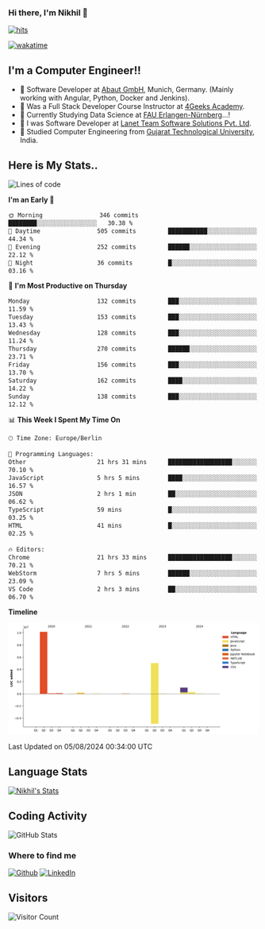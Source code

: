 ### Hi there, I'm Nikhil 👋

[![hits](https://hits.sh/github.com/silentsoft/hits.svg?color=2311cc)](https://hits.sh/github.com/silentsoft/hits/)

[![wakatime](https://wakatime.com/badge/user/369b6a3a-7953-4ff9-b7c7-be53d0a7ccc6.svg?style=for-the-badge)](https://wakatime.com/@369b6a3a-7953-4ff9-b7c7-be53d0a7ccc6)

## I'm a  Computer Engineer!!

- 🌱 Software Developer at [Abaut GmbH](https://www.abaut.de/), Munich, Germany. (Mainly working with Angular, Python, Docker and Jenkins).
- 🌱 Was a Full Stack Developer Course Instructor at [4Geeks Academy](https://4geeks.com/).
- 🌱 Currently Studying Data Science at [FAU Erlangen-Nürnberg](https://www.fau.de/)...!
- 🌱 I was Software Developer at [Lanet Team Software Solutions Pvt. Ltd](https://lanetteam.com/).
- 🌱 Studied Computer Engineering from [Gujarat Technological University](https://www.gtu.ac.in/), India.

<h2>Here is My Stats..</h2>

<!--START_SECTION:waka-->
![Lines of code](https://img.shields.io/badge/From%20Hello%20World%20I%27ve%20Written-16.9%20million%20lines%20of%20code-blue)

**I'm an Early 🐤** 

```text
🌞 Morning                346 commits         ████████░░░░░░░░░░░░░░░░░   30.38 % 
🌆 Daytime                505 commits         ███████████░░░░░░░░░░░░░░   44.34 % 
🌃 Evening                252 commits         ██████░░░░░░░░░░░░░░░░░░░   22.12 % 
🌙 Night                  36 commits          █░░░░░░░░░░░░░░░░░░░░░░░░   03.16 % 
```
📅 **I'm Most Productive on Thursday** 

```text
Monday                   132 commits         ███░░░░░░░░░░░░░░░░░░░░░░   11.59 % 
Tuesday                  153 commits         ███░░░░░░░░░░░░░░░░░░░░░░   13.43 % 
Wednesday                128 commits         ███░░░░░░░░░░░░░░░░░░░░░░   11.24 % 
Thursday                 270 commits         ██████░░░░░░░░░░░░░░░░░░░   23.71 % 
Friday                   156 commits         ███░░░░░░░░░░░░░░░░░░░░░░   13.70 % 
Saturday                 162 commits         ████░░░░░░░░░░░░░░░░░░░░░   14.22 % 
Sunday                   138 commits         ███░░░░░░░░░░░░░░░░░░░░░░   12.12 % 
```


📊 **This Week I Spent My Time On** 

```text
🕑︎ Time Zone: Europe/Berlin

💬 Programming Languages: 
Other                    21 hrs 31 mins      ██████████████████░░░░░░░   70.10 % 
JavaScript               5 hrs 5 mins        ████░░░░░░░░░░░░░░░░░░░░░   16.57 % 
JSON                     2 hrs 1 min         ██░░░░░░░░░░░░░░░░░░░░░░░   06.62 % 
TypeScript               59 mins             █░░░░░░░░░░░░░░░░░░░░░░░░   03.25 % 
HTML                     41 mins             █░░░░░░░░░░░░░░░░░░░░░░░░   02.25 % 

🔥 Editors: 
Chrome                   21 hrs 33 mins      ██████████████████░░░░░░░   70.21 % 
WebStorm                 7 hrs 5 mins        ██████░░░░░░░░░░░░░░░░░░░   23.09 % 
VS Code                  2 hrs 3 mins        ██░░░░░░░░░░░░░░░░░░░░░░░   06.70 % 
```

**Timeline**

![Lines of Code chart](https://raw.githubusercontent.com/nikhilmaguwala/nikhilmaguwala/main/assets/bar_graph.png)


 Last Updated on 05/08/2024 00:34:00 UTC
<!--END_SECTION:waka-->

<h2>Language Stats</h2>

[![Nikhil's Stats](https://github-readme-stats.vercel.app/api/wakatime?username=nikhilmaguwala&layout=compact&title=Stats)](https://github.com/nikhilmaguwala)


<h2>Coding Activity</h2>

<p><img src="https://wakatime.com/share/@nikhilmaguwala/7dd532b8-3e5e-4c26-8c46-68cc27712a92.svg" alt="GitHub Stats"></p>

<h3>Where to find me</h3>
<p>
    <a href="https://github.com/nikhilmaguwala" target="_blank"><img alt="Github" src="https://img.shields.io/badge/GitHub-%2312100E.svg?&style=for-the-badge&logo=Github&logoColor=white" /></a>
    <a href="https://www.linkedin.com/in/nikhil-maguwala" target="_blank"><img alt="LinkedIn" src="https://img.shields.io/badge/linkedin-%230077B5.svg?&style=for-the-badge&logo=linkedin&logoColor=white" /></a> 
</p>


<h2>Visitors</h2>

![Visitor Count](https://profile-counter.glitch.me/nikhilmaguwala/count.svg)

[website]: https://nikhilmaguwala.github.io/
[instagram]: https://www.instagram.com/nikhil_maguwala/
[linkedin]: https://www.linkedin.com/in/nikhil-maguwala/

